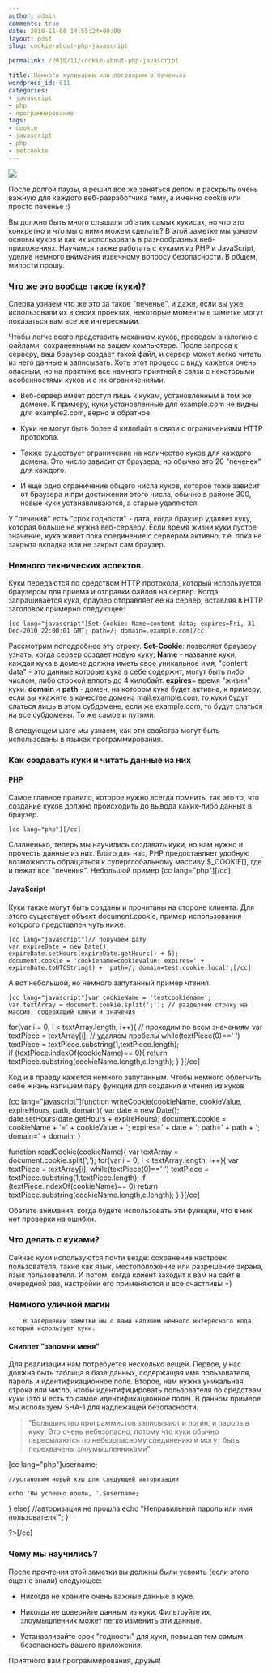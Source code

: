 ```yaml
---
author: admin
comments: true
date: 2010-11-08 14:55:24+00:00
layout: post
slug: cookie-about-php-javascript

permalink: /2010/11/cookie-about-php-javascript

title: Немного кулинарии или поговорим о печеньях
wordpress_id: 611
categories:
- javascript
- php
- программирование
tags:
- cookie
- javascript
- php
- setcookie
---
```


[![](http://vredniy.ru/wp-content/uploads/2010/11/963455_664461-150x150.jpg)](http://vredniy.ru/wp-content/uploads/2010/11/963455_664461.jpg)

После долгой паузы, я решил все же заняться делом и раскрыть очень важную для каждого веб-разработчика тему, а именно cookie или просто печенье ;)





Вы должно быть много слышали об этих самых кукисах, но что это конкретно и что мы с ними можем сделать? В этой заметке мы узнаем основы куков и как их использовать в разнообразных веб-приложениях. Научимся также работать с куками из PHP и JavaScript, уделив немного внимания извечному вопросу безопасности. В общем, милости прошу.

<!-- more -->



### Что же это вообще такое (куки)?




Сперва узнаем что же это за такое "печенье", и даже, если вы уже использовали их в своих проектах, некоторые моменты в заметке могут показаться вам все же интересными.





Чтобы легче всего представить механизм куков, проведем аналогию с файлами, сохраненными на вашем компьютере. После запроса к серверу, ваш браузер создает такой файл, и сервер может легко читать из него данные и записывать. Хоть этот процесс с виду кажется очень опасным, но на практике все намного приятней в связи с некоторыми особенностями куков и с их ограничениями.






		
  * Веб-сервер имеет доступ лишь к кукам, установленным в том же домене. К примеру, куки установленные для example.com не видны для example2.com, верно и обратное.


	
		
  * Куки не могут быть более 4 килобайт в связи с ограничениями HTTP протокола.


	
		
  * Также существует ограничение на количество куков для каждого домена. Это число зависит от браузера, но обычно это 20 "печенек" для каждого. 


	
		
  * И еще одно ограничение общего числа куков, которое тоже зависит от браузера и при достижении этого числа, обычно в районе 300, новые куки устанавливаются, а старые удаляются.




	


У "печений" есть "срок годности" - дата, когда браузер удаляет куку, которая больше не нужна веб-серверу. Если время жизни куки пустое значение, кука живет пока соединение с сервером активно, т.е. пока не закрыта вкладка или не закрыт сам браузер.






### Немного технических аспектов.




Куки передаются по средством HTTP протокола, который используется браузером для приема и отправки файлов на сервер. Когда запрашивается кука, браузер отправляет ее на сервер, вставляя в HTTP заголовок примерно следующее:

	[cc lang="javascript"]Set-Cookie: Name=content data; expires=Fri, 31-Dec-2010 22:00:01 GMT; path=/; domain=.example.com[/cc]
	
Рассмотрим поподробнее эту строку.
	**Set-Cookie**: позволяет браузеру узнать, когда сервер создает новую куку;
	**Name** - название куки, каждая кука в домене должна иметь свое уникальное имя, "content data" - это данные которые кука в себе содержит, могут быть либо числом, либо строкой вплоть до 4 килобайт.
	**expires**= время "жизни" куки. 
	**domain** и **path** - домен, на котором кука будет активна, к примеру, если вы укажите в качестве домена mail.example.com, то куки будут слаться лишь в этом субдомене, если же example.com, то будут слаться на все субдомены. То же самое и путями.
	
	

В следующем шаге мы узнаем, как эти свойства могут быть использованы в языках программирования. 


	
	
	

### Как создавать куки и читать данные из них


	
	

#### PHP


	
	

Самое главное правило, которое нужно всегда помнить, так это то, что создание куков должно происходить до вывода каких-либо данных в браузер. 


	
	[cc lang="php"][/cc]
	
	

Славненько, теперь мы научились создавать куки, но нам нужно и прочесть данные из них. Благо для нас, PHP предоставляет удобную возможность обращаться к суперглобальному массиву $_COOKIE[], где и лежат все "печенья". Небольшой пример
	[cc lang="php"][/cc]


	
	
	

#### JavaScript


	
	

Куки также могут быть созданы и прочитаны на стороне клиента. Для этого существует объект document.cookie, пример использования которого представлен чуть ниже.


	[cc lang="javascript"]// получаем дату
	var expireDate = new Date();
	expireDate.setHours(expireDate.getHours() + 5);
	document.cookie = 'cookiename=cookievalue; expires=' + expireDate.toUTCString() + 'path=/; domain=test.cookie.local';[/cc]
	
	

А вот небольшой, но немного запутанный пример чтения.


	
	
	[cc lang="javascript"]var cookieName = 'testcookiename';
	var textArray = document.cookie.split(';'); // разделяем строку на массив, содержащий ключи и значения
for(var i = 0; i < textArray.length; i++){ // проходим по всем значениям
var textPiece = textArray[i]; 
 // удаляем пробелы
while(textPiece(0)==' ') textPiece = textPiece.substring(1,textPiece.length);	
	if (textPiece.indexOf(cookieName)== 0){
	return textPiece.substring(cookieName.length,c.length);
}
}[/cc]



Код и в правду кажется немного запутанным. Чтобы немного облегчить себе жизнь напишем пару функций для создания и чтения из куков



[cc lang="javascript"]function writeCookie(cookieName, cookieValue, expireHours, path, domain){
var date =  new Date();
date.setHours(date.getHours + expireHours);
document.cookie = cookieName + '=' + cookieValue + '; expires=' + date + '; path=' + path + '; domain=' + domain;
}

function readCookie(cookieName){
var textArray = document.cookie.split(';');
for(var i = 0; i < textArray.length; i++){
var textPiece = textArray[i];
while(textPiece(0)==' ') textPiece = textPiece.substring(1,textPiece.length);
if (textPiece.indexOf(cookieName)== 0) return textPiece.substring(cookieName.length,c.length);
}
}[/cc]


	

Обатите внимания, когда будете использовать эти функции, что в них нет проверки на ошибки.


		
		
		

### Что делать с куками?


		
		

Сейчас куки используются почти везде: сохранение настроек пользователя, такие как язык, местоположение или разрешение экрана, язык пользователя. И потом, когда клиент заходит к вам на сайт в очередной раз, настройки его применяются и все счастливы =)


		
		
		

### Немного уличной магии


		


		В завершении заметки мы с вами напишем немного интересного кода, который использует куки.


		
		

#### Сниппет "запомни меня"


		

Для реализации нам потребуется несколько вещей. Первое, у нас должна быть таблица в базе данных, содержащая имя пользователя, пароль и идентификационное поле. Второе, нам нужна уникальная строка или число, чтобы идентифицировать пользователя по средствам куки (это и есть то самое идентификационное поле). В данном примере мы используем SHA-1 для надлежащей безопасности.







> "Больщинство программистов записывают и логин, и пароль в куку. Это очень небезопасно, потому что куки обычно пересылаются по небезопасному соединению и могут быть перехвачены злоумышленниками"	



	


[cc lang="php"]username;

	//установим новый хэш для следующей авторизации

	echo 'Вы успешно вошли, '.$username;

} else{
//авторизация не прошла
echo "Неправильный пароль или имя пользователя!";
}

?>[/cc]

		
		
		
			

### Чему мы научились?




После прочтения этой заметки вы должны были усвоить (если этого еще не знали) следующее:


		
  * Никогда не храните очень важные данные в куке. 


		
  * Никогда не доверяйте данным из куки. Фильтруйте их, злоумышленник может легко изменить эти данные.


		
  * Устанавливайте срок "годности" для куки, повышая тем самым безопасность вашего приложения.




	


Приятного вам программирования, друзья!



		
		
		

